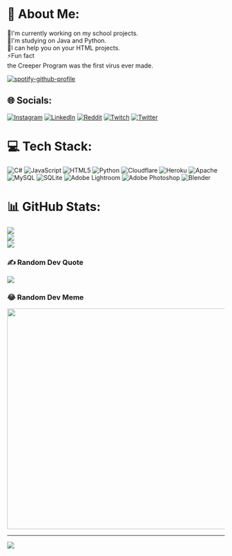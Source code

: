 # 💫 About Me:
🔭I'm currently working on my school projects.<br>📖I'm studying on Java and Python.<br>🤝I can help you on your HTML projects.<br>⚡Fun fact<br>the Creeper Program was the first virus ever made.

[![spotify-github-profile](https://spotify-github-profile.vercel.app/api/view?uid=ndco0dw6ffhwltl440pjw32gs&cover_image=true&theme=default&show_offline=false&background_color=121212&bar_color=53b14f&bar_color_cover=false)](https://spotify-github-profile.vercel.app/api/view?uid=ndco0dw6ffhwltl440pjw32gs&redirect=true)


## 🌐 Socials:
[![Instagram](https://img.shields.io/badge/Instagram-%23E4405F.svg?logo=Instagram&logoColor=white)](https://instagram.com/shimijda) [![LinkedIn](https://img.shields.io/badge/LinkedIn-%230077B5.svg?logo=linkedin&logoColor=white)](https://linkedin.com/in/çağrı-himmetoğlu-961a96253) [![Reddit](https://img.shields.io/badge/Reddit-%23FF4500.svg?logo=Reddit&logoColor=white)](https://reddit.com/user/rydolian) [![Twitch](https://img.shields.io/badge/Twitch-%239146FF.svg?logo=Twitch&logoColor=white)](https://twitch.tv/kegrinewashere) [![Twitter](https://img.shields.io/badge/Twitter-%231DA1F2.svg?logo=Twitter&logoColor=white)](https://twitter.com/kegrined) 

# 💻 Tech Stack:
![C#](https://img.shields.io/badge/c%23-%23239120.svg?style=for-the-badge&logo=c-sharp&logoColor=white) ![JavaScript](https://img.shields.io/badge/javascript-%23323330.svg?style=for-the-badge&logo=javascript&logoColor=%23F7DF1E) ![HTML5](https://img.shields.io/badge/html5-%23E34F26.svg?style=for-the-badge&logo=html5&logoColor=white) ![Python](https://img.shields.io/badge/python-3670A0?style=for-the-badge&logo=python&logoColor=ffdd54) ![Cloudflare](https://img.shields.io/badge/Cloudflare-F38020?style=for-the-badge&logo=Cloudflare&logoColor=white) ![Heroku](https://img.shields.io/badge/heroku-%23430098.svg?style=for-the-badge&logo=heroku&logoColor=white) ![Apache](https://img.shields.io/badge/apache-%23D42029.svg?style=for-the-badge&logo=apache&logoColor=white) ![MySQL](https://img.shields.io/badge/mysql-%2300f.svg?style=for-the-badge&logo=mysql&logoColor=white) ![SQLite](https://img.shields.io/badge/sqlite-%2307405e.svg?style=for-the-badge&logo=sqlite&logoColor=white) ![Adobe Lightroom](https://img.shields.io/badge/Adobe%20Lightroom-31A8FF.svg?style=for-the-badge&logo=Adobe%20Lightroom&logoColor=white) ![Adobe Photoshop](https://img.shields.io/badge/adobephotoshop-%2331A8FF.svg?style=for-the-badge&logo=adobephotoshop&logoColor=white) ![Blender](https://img.shields.io/badge/blender-%23F5792A.svg?style=for-the-badge&logo=blender&logoColor=white)
# 📊 GitHub Stats:
![](https://github-readme-stats.vercel.app/api?username=kegri&theme=dark&hide_border=false&include_all_commits=false&count_private=false)<br/>
![](https://github-readme-streak-stats.herokuapp.com/?user=kegri&theme=dark&hide_border=false)<br/>
![](https://github-readme-stats.vercel.app/api/top-langs/?username=kegri&theme=dark&hide_border=false&include_all_commits=false&count_private=false&layout=compact)

### ✍️ Random Dev Quote
![](https://quotes-github-readme.vercel.app/api?type=horizontal&theme=radical)

### 😂 Random Dev Meme
<img src="https://random-memer.herokuapp.com/" width="512px"/>

---
[![](https://visitcount.itsvg.in/api?id=kegri&icon=0&color=0)](https://visitcount.itsvg.in)

